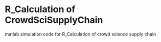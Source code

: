 # R_Calculation of CrowdSciSupplyChain
 matlab simulation code for R_Calculation of crowd science supply chain
